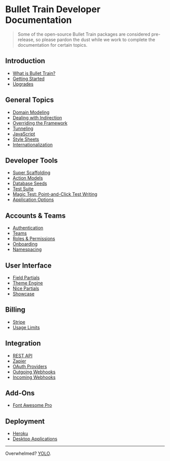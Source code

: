 # Bullet Train Developer Documentation

> Some of the open-source Bullet Train packages are considered pre-release, so please pardon the dust while we work to complete the documentation for certain topics.

## Introduction
 - [What is Bullet Train?](https://bullettrain.co) <i class="ti ti-new-window ml-2"></i>
 - [Getting Started](/docs/getting-started.md)
 - [Upgrades](/docs/upgrades.md)

## General Topics
 - [Domain Modeling](/docs/modeling.md)
 - [Dealing with Indirection](/docs/indirection.md)
 - [Overriding the Framework](/docs/overriding.md)
 - [Tunneling](/docs/tunneling.md)
 - [JavaScript](/docs/javascript.md)
 - [Style Sheets](/docs/stylesheets.md)
 - [Internationalization](/docs/i18n.md)

## Developer Tools
 - [Super Scaffolding](/docs/super-scaffolding.md)
 - [Action Models](/docs/action-models.md)
 - [Database Seeds](/docs/seeds.md)
 - [Test Suite](/docs/testing.md)
 - [Magic Test: Point-and-Click Test Writing](https://github.com/bullet-train-co/magic_test) <i class="ti ti-new-window ml-2"></i>
 - [Application Options](/docs/application-options.md)

## Accounts & Teams
 - [Authentication](/docs/authentication.md)
 - [Teams](/docs/teams.md)
 - [Roles & Permissions](/docs/permissions.md)
 - [Onboarding](/docs/onboarding.md)
 - [Namespacing](/docs/namespacing.md)

## User Interface
 - [Field Partials](/docs/field-partials.md)
 - [Theme Engine](/docs/themes.md)
 - [Nice Partials](https://github.com/bullet-train-co/nice_partials) <i class="ti ti-new-window ml-2"></i>
 - [Showcase](https://github.com/bullet-train-co/showcase) <i class="ti ti-new-window ml-2"></i>

## Billing
 - [Stripe](/docs/billing/stripe.md)
 - [Usage Limits](/docs/billing/usage.md)

## Integration
 - [REST API](/docs/api.md)
 - [Zapier](/docs/zapier.md)
 - [OAuth Providers](/docs/oauth.md)
 - [Outgoing Webhooks](/docs/webhooks/outgoing.md)
 - [Incoming Webhooks](/docs/webhooks/incoming.md)

## Add-Ons
 - [Font Awesome Pro](/docs/font-awesome-pro.md)

## Deployment
 - [Heroku](/docs/heroku.md)
 - [Desktop Applications](/docs/desktop.md)

<hr>

Overwhelmed? [YOLO](https://github.com/bullet-train-co/bullet_train#readme).

